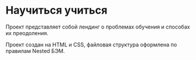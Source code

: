 # Научиться учиться

Проект представляет собой лендинг о проблемах обучения и способах их преодоления.

Проект создан на HTML и CSS, файловая структура оформлена по правилам Nested БЭМ.
